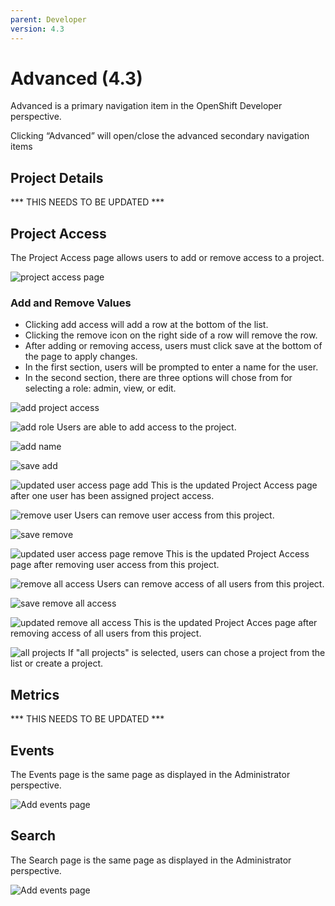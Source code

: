 ```yaml
---
parent: Developer
version: 4.3
---
```


# Advanced (4.3)
Advanced is a primary navigation item in the OpenShift Developer perspective.

Clicking “Advanced” will open/close the advanced secondary navigation items

## Project Details
 *** THIS NEEDS TO BE UPDATED ***
 
## Project Access
The Project Access page allows users to add or remove access to a project.

![project access page](img/membership1.png)

### Add and Remove Values
* Clicking add access will add a row at the bottom of the list.
* Clicking the remove icon on the right side of a row will remove the row.
* After adding or removing access, users must click save at the bottom of the page to apply changes.
* In the first section, users will be prompted to enter a name for the user.
* In the second section, there are three options will chose from for selecting a role: admin, view, or edit.

![add project access](img/membership3.png)

![add role](img/membership5.png)
Users are able to add access to the project.

![add name](img/membership7.png)

![save add](img/membership9.png)

![updated user access page add](img/membership12.png)
This is the updated Project Access page after one user has been assigned project access.

![remove user](img/membership30.png)
Users can remove user access from this project.

![save remove](img/membership40.png)

![updated user access page remove](img/membership1.png)
This is the updated Project Access page after removing user access from this project.

![remove all access](img/membership50.png)
Users can remove access of all users from this project.

![save remove all access](img/membership14.png)

![updated remove all access](img/membership60.png)
This is the updated Project Acces page after removing access of all users from this project.

![all projects](img/membershipallprojects.png)
If "all projects" is selected, users can chose a project from the list or create a project.

## Metrics
 *** THIS NEEDS TO BE UPDATED *** 
 
## Events
The Events page is the same page as displayed in the Administrator perspective.

![Add events page](img/image3.png)


## Search 
The Search page is the same page as displayed in the Administrator perspective.

![Add events page](img/image4.png)
